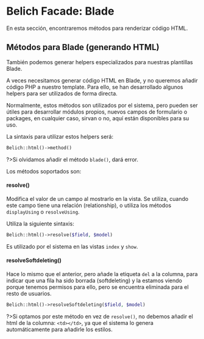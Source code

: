 # Belich Facade: Blade

En esta sección, encontraremos métodos para renderizar código HTML.

## Métodos para Blade (generando HTML)

También podemos generar helpers especializados para nuestras plantillas Blade. 

A veces necesitamos generar código HTML en Blade, y no queremos añadir código PHP a nuestro template. Para ello, se han desarrollado algunos helpers para ser utilizados de forma directa.

Normalmente, estos métodos son utilizados por el sistema, pero pueden ser útiles para desarrollar módulos propios, nuevos campos de formulario o packages, en cualquier caso, sirvan o no, aquí están disponibles para su uso.

La sintaxis para utilizar estos helpers será:

```php
Belich::html()->method()
```

?>Si olvidamos añadir el método `blade()`, dará error.

Los métodos soportados son:


#### resolve()

Modifica el valor de un campo al mostrarlo en la vista. Se utiliza, cuando este campo tiene una relación (relationship), o utiliza los métodos `displayUsing` o `resolveUsing`. 

Utiliza la siguiente sintaxis:

```php
Belich::html()->resolve($field, $model)
```

Es utilizado por el sistema en las vistas `index` y `show`.

#### resolveSoftdeleting()

Hace lo mismo que el anterior, pero añade la etiqueta `del` a la columna, para indicar que una fila ha sido borrada (softdeleting) y la estamos viendo porque tenemos permisos para ello, pero se encuentra eliminada para el resto de usuarios.


```php
Belich::html()->resolveSoftdeleting($field, $model)
```

?>Si optamos por este método en vez de `resolve()`, no debemos añadir el html de la columna: `<td></td>`, ya que el sistema lo genera automáticamente para añadirle los estilos. 

